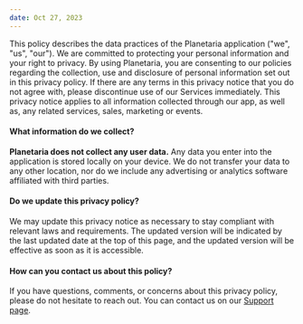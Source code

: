 ```yaml
---
date: Oct 27, 2023
---
```


This policy describes the data practices of the Planetaria application ("we", "us", "our"). 
We are committed to protecting your personal information and your right to privacy.
By using Planetaria, you are consenting to our policies regarding the collection, use and disclosure 
of personal information set out in this privacy policy. If there are any terms in this privacy notice 
that you do not agree with, please discontinue use of our Services immediately. 
This privacy notice applies to all information collected through our app, as well as, 
any related services, sales, marketing or events.

#### What information do we collect?

**Planetaria does not collect any user data.**
Any data you enter into the application is stored locally on your device. 
We do not transfer your data to any other location, nor do we include any advertising or analytics software affiliated with third parties.

#### Do we update this privacy policy?

We may update this privacy notice as necessary to stay compliant with relevant laws and requirements. The updated version 
will be indicated by the last updated date at the top of this page, and the updated version will be effective as soon as it is accessible.

#### How can you contact us about this policy?

If you have questions, comments, or concerns about this privacy policy, please do not hesitate to 
reach out. You can contact us on our [Support page](./support).